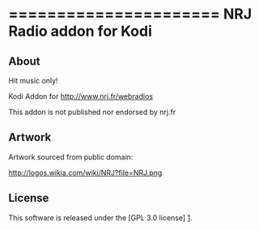 ======================
NRJ Radio addon for Kodi
======================

About
-----
Hit music only!

Kodi Addon for http://www.nrj.fr/webradios

This addon is not published nor endorsed by nrj.fr


Artwork
---------------------
Artwork sourced from public domain:

http://logos.wikia.com/wiki/NRJ?file=NRJ.png


License
-------
This software is released under the [GPL 3.0 license] [1].

[1]: http://www.gnu.org/licenses/gpl-3.0.html